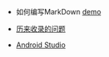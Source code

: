 
- 如何编写MarkDown [demo](demo.md) 

- [历来收录的问题](问题收录.md) 

- [Android Studio](/studio/Studio实用插件.md)
















